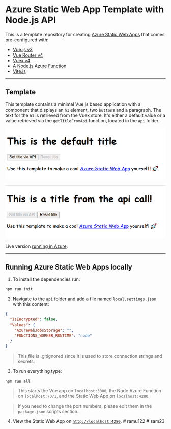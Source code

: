 # Azure Static Web App Template with Node.js API

This is a template repository for creating [Azure Static Web Apps](https://docs.microsoft.com/azure/static-web-apps/) that comes pre-configured with:

* [Vue.js v3](https://v3.vuejs.org/)
* [Vue Router v4](https://next.router.vuejs.org/)
* [Vuex v4](https://next.vuex.vuejs.org/)
* [A Node.js Azure Function](https://docs.microsoft.com/azure/static-web-apps/apis)
* [Vite.js](https://vitejs.dev/)

---

## Template

This template contains a minimal Vue.js based application with a component that displays an `h1` element, two `button`s and a paragraph. The text for the `h1` is retrieved from the Vuex store. It's either a default value or a value retrieved via the `getTitleFromApi` function, located in the `api` folder.

![Using the default title](img/swa-homepage1.png)

![Using the title from the API](img/swa-homepage2.png)

Live version [running in Azure](https://brave-water-026f39a03.azurestaticapps.net/).

---

## Running Azure Static Web Apps locally

1. To install the dependencies run:

  ```shell
  npm run init
  ```

2. Navigate to the `api` folder and add a file named `local.settings.json` with this content:

  ```json
  {
    "IsEncrypted": false,
    "Values": {
      "AzureWebJobsStorage": "",
      "FUNCTIONS_WORKER_RUNTIME": "node"
    }
  }
  ```

  > This file is .gitignored since it is used to store connection strings and secrets.

3. To run everything type:

  ```shell
  npm run all
  ```

  > This starts the Vue app on `localhost:3000`, the Node Azure Function on `localhost:7071`, and the Static Web App on `localhost:4280`.

  > If you need to change the port numbers, please edit them in the `package.json` scripts section.

4. View the Static Web App on [`http://localhost:4280`](http://localhost:4280).
#   r a m u 1 2 2 
 
 #   s a m 2 3 
 
 
